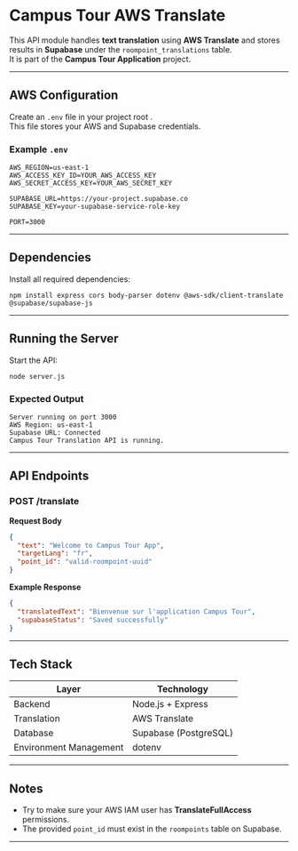 # Campus Tour AWS Translate 

This API module handles **text translation** using **AWS Translate** and stores results in **Supabase** under the `roompoint_translations` table.  
It is part of the **Campus Tour Application** project.

---

##  AWS Configuration

Create an `.env` file in your project root .  
This file stores your AWS and Supabase credentials.

### Example `.env`
```env
AWS_REGION=us-east-1
AWS_ACCESS_KEY_ID=YOUR_AWS_ACCESS_KEY
AWS_SECRET_ACCESS_KEY=YOUR_AWS_SECRET_KEY

SUPABASE_URL=https://your-project.supabase.co
SUPABASE_KEY=your-supabase-service-role-key

PORT=3000
```

---

## Dependencies

Install all required dependencies:
```
npm install express cors body-parser dotenv @aws-sdk/client-translate @supabase/supabase-js
```

---

##  Running the Server

Start the API:
```
node server.js
```

### Expected Output
```
Server running on port 3000
AWS Region: us-east-1
Supabase URL: Connected
Campus Tour Translation API is running.
```

---

## API Endpoints

### **POST /translate**

**Request Body**
```json
{
  "text": "Welcome to Campus Tour App",
  "targetLang": "fr",
  "point_id": "valid-roompoint-uuid"
}
```

**Example Response**
```json
{
  "translatedText": "Bienvenue sur l'application Campus Tour",
  "supabaseStatus": "Saved successfully"
}
```

---

## Tech Stack

| Layer | Technology |
|--------|-------------|
| Backend | Node.js + Express |
| Translation | AWS Translate |
| Database | Supabase (PostgreSQL) |
| Environment Management | dotenv |

---

## Notes

- Try to make sure your AWS IAM user has **TranslateFullAccess** permissions.  
- The provided `point_id` must exist in the `roompoints` table on Supabase.   


---
